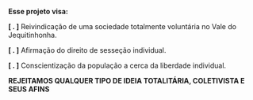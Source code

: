 <p><b>Esse projeto visa:</b> </p></p>
<p><b>[ . ]</b> Reivindicação de uma sociedade totalmente voluntária no Vale do Jequitinhonha. </p>
<p><b>[ . ]</b> Afirmação do direito de sesseção individual. </p>
<p><b>[ . ]</b> Conscientização da população a cerca da liberdade individual. </p>
<p><b>REJEITAMOS QUALQUER TIPO DE IDEIA TOTALITÁRIA, COLETIVISTA E SEUS AFINS </p></b>

